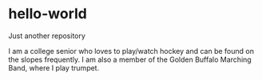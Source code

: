 # hello-world
Just another repository

I am a college senior who loves to play/watch hockey and can be found on the slopes frequently. I am also a member of the Golden Buffalo Marching Band, where I play trumpet.
